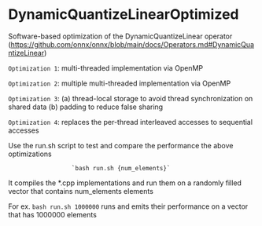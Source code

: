 # DynamicQuantizeLinearOptimized
Software-based optimization of the DynamicQuantizeLinear operator (https://github.com/onnx/onnx/blob/main/docs/Operators.md#DynamicQuantizeLinear)

  `Optimization 1`: multi-threaded implementation via OpenMP

  `Optimization 2`: multiple multi-threaded implementation via OpenMP

  `Optimization 3`: (a) thread-local storage to avoid thread synchronization on shared data (b) padding to reduce false sharing

  `Optimization 4`: replaces the per-thread interleaved accesses to sequential accesses

Use the run.sh script to test and compare the performance the above optimizations

                      `bash run.sh {num_elements}`

It compiles the *.cpp implementations and run them on a randomly filled vector that contains num_elements elements

For ex. `bash run.sh 1000000` runs and emits their performance on a vector that has 1000000 elements

